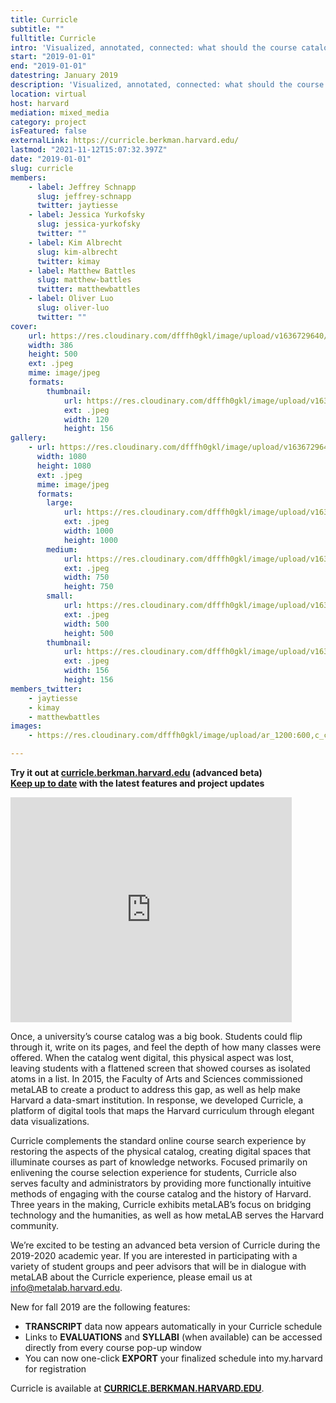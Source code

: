 ```yaml
---
title: Curricle
subtitle: ""
fulltitle: Curricle
intro: 'Visualized, annotated, connected: what should the course catalog look like in the 21st century? Leveraging data and design in a post-disciplinary era.'
start: "2019-01-01"
end: "2019-01-01"
datestring: January 2019
description: 'Visualized, annotated, connected: what should the course catalog look like in the 21st century? Leveraging data and design in a post-disciplinary era.'
location: virtual
host: harvard
mediation: mixed_media
category: project
isFeatured: false
externalLink: https://curricle.berkman.harvard.edu/
lastmod: "2021-11-12T15:07:32.397Z"
date: "2019-01-01"
slug: curricle
members:
    - label: Jeffrey Schnapp
      slug: jeffrey-schnapp
      twitter: jaytiesse
    - label: Jessica Yurkofsky
      slug: jessica-yurkofsky
      twitter: ""
    - label: Kim Albrecht
      slug: kim-albrecht
      twitter: kimay
    - label: Matthew Battles
      slug: matthew-battles
      twitter: matthewbattles
    - label: Oliver Luo
      slug: oliver-luo
      twitter: ""
cover:
    url: https://res.cloudinary.com/dfffh0gkl/image/upload/v1636729640/curricle_d3bac9d992.jpg
    width: 386
    height: 500
    ext: .jpeg
    mime: image/jpeg
    formats:
        thumbnail:
            url: https://res.cloudinary.com/dfffh0gkl/image/upload/v1636729641/thumbnail_curricle_d3bac9d992.jpg
            ext: .jpeg
            width: 120
            height: 156
gallery:
    - url: https://res.cloudinary.com/dfffh0gkl/image/upload/v1636729641/curricle2_6321580879.jpg
      width: 1080
      height: 1080
      ext: .jpeg
      mime: image/jpeg
      formats:
        large:
            url: https://res.cloudinary.com/dfffh0gkl/image/upload/v1636729642/large_curricle2_6321580879.jpg
            ext: .jpeg
            width: 1000
            height: 1000
        medium:
            url: https://res.cloudinary.com/dfffh0gkl/image/upload/v1636729642/medium_curricle2_6321580879.jpg
            ext: .jpeg
            width: 750
            height: 750
        small:
            url: https://res.cloudinary.com/dfffh0gkl/image/upload/v1636729642/small_curricle2_6321580879.jpg
            ext: .jpeg
            width: 500
            height: 500
        thumbnail:
            url: https://res.cloudinary.com/dfffh0gkl/image/upload/v1636729641/thumbnail_curricle2_6321580879.jpg
            ext: .jpeg
            width: 156
            height: 156
members_twitter:
    - jaytiesse
    - kimay
    - matthewbattles
images:
    - https://res.cloudinary.com/dfffh0gkl/image/upload/ar_1200:600,c_crop/c_limit,h_1200,w_600/v1636729640/curricle_d3bac9d992.jpg

---
```

**Try it out at [curricle.berkman.harvard.edu](http://curricle.berkman.harvard.edu) (advanced beta)<br />
[Keep up to date](http://curricledev.wpengine.com) with the latest features and project updates**

<iframe src="https://player.vimeo.com/video/354848830" width="450" height="360" frameborder="0" allow="autoplay; fullscreen" allowfullscreen></iframe>


Once, a university’s course catalog was a big book. Students could flip through it, write on its pages, and feel the depth of how many classes were offered. When the catalog went digital, this physical aspect was lost, leaving students with a flattened screen that showed courses as isolated atoms in a list. In 2015, the Faculty of Arts and Sciences commissioned metaLAB to create a product to address this gap, as well as help make Harvard a data-smart institution. In response, we developed Curricle, a platform of digital tools that maps the Harvard curriculum through elegant data visualizations. 

Curricle complements the standard online course search experience by restoring the aspects of the physical catalog, creating digital spaces that illuminate courses as part of knowledge networks. Focused primarily on enlivening the course selection experience for students, Curricle also serves faculty and administrators by providing more functionally intuitive methods of engaging with the course catalog and the history of Harvard. Three years in the making, Curricle exhibits metaLAB’s focus on bridging technology and the humanities, as well as how metaLAB serves the Harvard community.

We’re excited to be testing an advanced beta version of Curricle during the 2019-2020 academic year. If you are interested in participating with a variety of student groups and peer advisors that will be in dialogue with metaLAB about the Curricle experience, please email us at [info@metalab.harvard.edu](mailto:info@metalab.harvard.edu).

New for fall 2019 are the following features:
- **TRANSCRIPT** data now appears automatically in your Curricle schedule
- Links to **EVALUATIONS** and **SYLLABI** (when available) can be accessed directly from every course pop-up window
- You can now one-click **EXPORT** your finalized schedule into my.harvard for registration


Curricle is available at **[CURRICLE.BERKMAN.HARVARD.EDU](http://curricle.berkman.harvard.edu/)**.